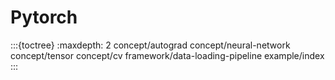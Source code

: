 # Pytorch

:::{toctree}
:maxdepth: 2
concept/autograd
concept/neural-network
concept/tensor
concept/cv
framework/data-loading-pipeline
example/index
:::